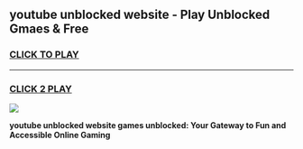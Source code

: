 
## youtube unblocked website - Play Unblocked Gmaes & Free
<h3>
<a href="https://news.freeplayer.one?title=youtube_unblocked_website&ref=16F">CLICK TO PLAY</a></h3>
<hr>

<h3>
<a href="https://news.freeplayer.one?title=youtube_unblocked_website&ref=16F">CLICK 2 PLAY</a>
  
</h3>

<a href="https://news.freeplayer.one?title=youtube_unblocked_website&ref=16F/"><img src="https://clearcache.store/games.png"></a>


**youtube unblocked website games unblocked: Your Gateway to Fun and Accessible Online Gaming**
